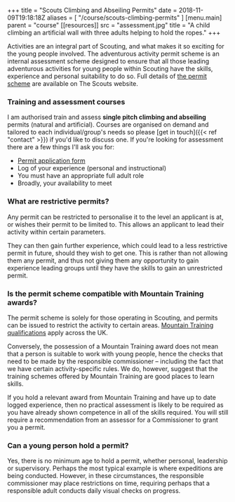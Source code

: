 +++
title = "Scouts Climbing and Abseiling Permits"
date = 2018-11-09T19:18:18Z
aliases = [
  "/course/scouts-climbing-permits"
]
[menu.main]
  parent = "course"
[[resources]]
  src = "assessment.jpg"
  title = "A child climbing an artificial wall with three adults helping to hold the ropes."
+++

Activities are an integral part of Scouting, and what makes it so exciting for the young people involved. The adventurous activity permit scheme is an internal assessment scheme designed to ensure that all those leading adventurous activities for young people within Scouting have the skills, experience and personal suitability to do so. Full details of [the permit scheme][permit-scheme] are available on The Scouts website.

### Training and assessment courses

I am authorised train and assess **single pitch climbing and abseiling** permits (natural and artificial). Courses are organised on demand and tailored to each individual/group's needs so please [get in touch]({{< ref "contact" >}}) if you'd like to discuss one. If you're looking for assessment there are a few things I'll ask you for:

- [Permit application form][adactpermit]
- Log of your experience (personal and instructional)
- You must have an appropriate full adult role
- Broadly, your availability to meet

### What are restrictive permits?

Any permit can be restricted to personalise it to the level an applicant is at, or wishes their permit to be limited to. This allows an applicant to lead their activity within certain parameters.

They can then gain further experience, which could lead to a less restrictive permit in future, should they wish to get one. This is rather than not allowing them any permit, and thus not giving them any opportunity to gain experience leading groups until they have the skills to gain an unrestricted permit.

### Is the permit scheme compatible with Mountain Training awards?

The permit scheme is solely for those operating in Scouting, and permits can be issued to restrict the activity to certain areas. [Mountain Training qualifications][mountain-training-qualifications] apply across the UK.

Conversely, the possession of a Mountain Training award does not mean that a person is suitable to work with young people, hence the checks that need to be made by the responsible commissioner – including the fact that we have certain activity-specific rules. We do, however, suggest that the training schemes offered by Mountain Training are good places to learn skills.

If you hold a relevant award from Mountain Training and have up to date logged experience, then no practical assessment is likely to be required as you have already shown competence in all of the skills required. You will still require a recommendation from an assessor for a Commissioner to grant you a permit.

### Can a young person hold a permit?

Yes, there is no minimum age to hold a permit, whether personal, leadership or supervisory. Perhaps the most typical example is where expeditions are being conducted. However, in these circumstances, the responsible commissioner may place restrictions on time, requiring perhaps that a responsible adult conducts daily visual checks on progress.

[permit-scheme]: https://www.scouts.org.uk/volunteers/running-your-section/programme-guidance/activity-permit-scheme/
[adactpermit]: https://cms.scouts.org.uk/media/11971/application-form-aap.doc
[mountain-training-qualifications]: https://www.mountain-training.org/qualifications
